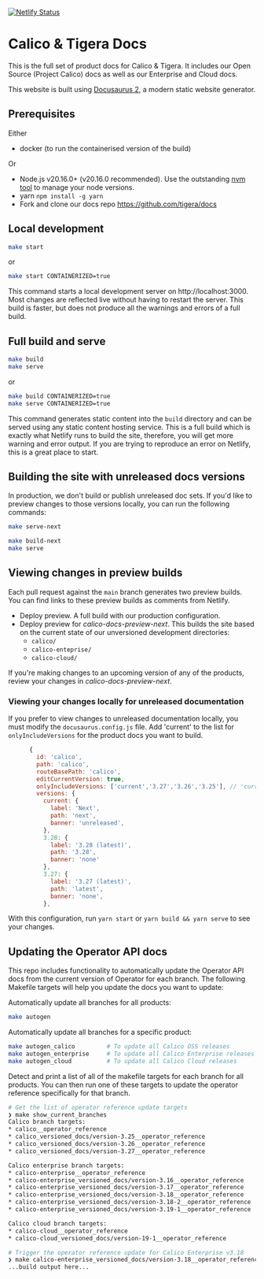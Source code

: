 [![Netlify Status](https://api.netlify.com/api/v1/badges/58c3464e-f1ba-4a32-8c6e-0e41fe8e0f45/deploy-status)](https://app.netlify.com/sites/tigera/deploys)
# Calico & Tigera Docs

This is the full set of product docs for Calico & Tigera. It includes our Open Source (Project Calico) docs
as well as our Enterprise and Cloud docs.

This website is built using [Docusaurus 2](https://docusaurus.io/), a modern static website generator.

## Prerequisites

Either 

* docker (to run the containerised version of the build)

Or

* Node.js v20.16.0+ (v20.16.0 recommended). Use the outstanding [nvm tool](https://github.com/nvm-sh/nvm) to manage your node versions.
* yarn `npm install -g yarn`
* Fork and clone our docs repo <https://github.com/tigera/docs>

## Local development

```bash
make start 
```
or

```bash
make start CONTAINERIZED=true
```

This command starts a local development server on http://localhost:3000. Most changes are reflected live without
having to restart the server. This build is faster, but does not produce all the warnings and errors of a full build.

## Full build and serve

```bash
make build
make serve
```
or
```bash
make build CONTAINERIZED=true
make serve CONTAINERIZED=true
```

This command generates static content into the `build` directory and can be served using any static content hosting
service. This is a full build which is exactly what Netlify runs to build the site, therefore, you will get more
warning and error output. If you are trying to reproduce an error on Netlify, this is a great place to start.

## Building the site with unreleased docs versions

In production, we don't build or publish unreleased doc sets.
If you'd like to preview changes to those versions locally, you can run the following commands:

```bash
make serve-next
```

```bash
make build-next
make serve
```

## Viewing changes in preview builds

Each pull request against the `main` branch generates two preview builds.
You can find links to these preview builds as comments from Netlify.

* Deploy preview. A full build with our production configuration. 
* Deploy preview for _calico-docs-preview-next_. This builds the site based on the current state of our unversioned development directories: 
  * `calico/`
  * `calico-enteprise/`
  * `calico-cloud/`

If you're making changes to an upcoming version of any of the products, review your changes in _calico-docs-preview-next_. 

### Viewing your changes locally for unreleased documentation

If you prefer to view changes to unreleased documentation locally, you must modify the `docusaurus.config.js` file.
Add 'current' to the list for `onlyIncludeVersions` for the product docs you want to build. 

```js
      {
        id: 'calico',
        path: 'calico',
        routeBasePath: 'calico',
        editCurrentVersion: true,
        onlyIncludeVersions: ['current','3.27','3.26','3.25'], // 'current' is added to build the in-development docs  
        versions: {
          current: {
            label: 'Next',
            path: 'next',
            banner: 'unreleased',
          },
          3.28: {
            label: '3.28 (latest)',
            path: '3.28',
            banner: 'none'
          },
          3.27: {
            label: '3.27 (latest)',
            path: 'latest',
            banner: 'none',
          },

```

With this configuration, run `yarn start` or `yarn build && yarn serve` to see your changes.


## Updating the Operator API docs

This repo includes functionality to automatically update the Operator API docs from the current version of Operator
for each branch. The following Makefile targets will help you update the docs you want to update:

Automatically update all branches for all products:

```bash
make autogen
```

Automatically update all branches for a specific product:

```bash
make autogen_calico         # To update all Calico OSS releases
make autogen_enterprise     # To update all Calico Enterprise releases
make autogen_cloud          # To update all Calico Cloud releases
```

Detect and print a list of all of the makefile targets for each branch for all products. You
can then run one of these targets to update the operator reference specifically for that branch.

```bash
# Get the list of operator reference update targets
❯ make show_current_branches
Calico branch targets:
* calico__operator_reference
* calico_versioned_docs/version-3.25__operator_reference
* calico_versioned_docs/version-3.26__operator_reference
* calico_versioned_docs/version-3.27__operator_reference

Calico enterprise branch targets:
* calico-enterprise__operator_reference
* calico-enterprise_versioned_docs/version-3.16__operator_reference
* calico-enterprise_versioned_docs/version-3.17__operator_reference
* calico-enterprise_versioned_docs/version-3.18__operator_reference
* calico-enterprise_versioned_docs/version-3.18-2__operator_reference
* calico-enterprise_versioned_docs/version-3.19-1__operator_reference

Calico cloud branch targets:
* calico-cloud__operator_reference
* calico-cloud_versioned_docs/version-19-1__operator_reference

# Trigger the operator reference update for Calico Enterprise v3.18
❯ make calico-enterprise_versioned_docs/version-3.18__operator_reference
...build output here...
```